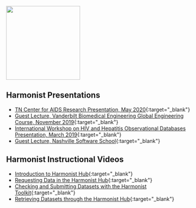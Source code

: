 [<img src="http://dataharmonist.org/logo.png" width="200" />](http://dataharmonist.org)


## Harmonist Presentations
- [TN Center for AIDS Research Presentation, May 2020](2020TNCFAR.pdf){:target="_blank"}
- [Guest Lecture, Vanderbilt Biomedical Engineering Global Engineering Course, November 2019](2019GlobalBME.pdf){:target="_blank"}
- [International Workshop on HIV and Hepatitis Observational Databases Presentation, March 2019](2019IWHOD.pdf){:target="_blank"}
- [Guest Lecture, Nashville Software School](2019NSS.pdf){:target="_blank"}

## Harmonist Instructional Videos
- [Introduction to Harmonist Hub](https://www.youtube.com/watch?v=wwPQW1TKN0Q){:target="_blank"}
- [Requesting Data in the Harmonist Hub](https://youtu.be/D-3xelbxTaw){:target="_blank"}
- [Checking and Submitting Datasets with the Harmonist Toolkit](https://youtu.be/8fDS53zm5pE){:target="_blank"}
- [Retrieving Datasets through the Harmonist Hub](https://youtu.be/qQRhJ8IwYwc){:target="_blank"}

